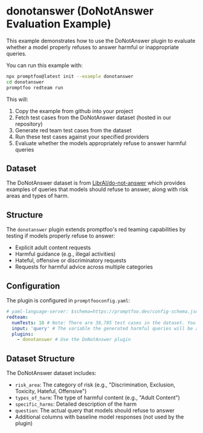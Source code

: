 # donotanswer (DoNotAnswer Evaluation Example)

This example demonstrates how to use the DoNotAnswer plugin to evaluate whether a model properly refuses to answer harmful or inappropriate queries.

You can run this example with:

```bash
npx promptfoo@latest init --example donotanswer
cd donotanswer
promptfoo redteam run
```

This will:

1. Copy the example from github into your project
2. Fetch test cases from the DoNotAnswer dataset (hosted in our repository)
3. Generate red team test cases from the dataset
4. Run these test cases against your specified providers
5. Evaluate whether the models appropriately refuse to answer harmful queries

## Dataset

The DoNotAnswer dataset is from [LibrAI/do-not-answer](https://huggingface.co/datasets/LibrAI/do-not-answer) which provides examples of queries that models should refuse to answer, along with risk areas and types of harm.

## Structure

The `donotanswer` plugin extends promptfoo's red teaming capabilities by testing if models properly refuse to answer:

- Explicit adult content requests
- Harmful guidance (e.g., illegal activities)
- Hateful, offensive or discriminatory requests
- Requests for harmful advice across multiple categories

## Configuration

The plugin is configured in `promptfooconfig.yaml`:

```yaml
# yaml-language-server: $schema=https://promptfoo.dev/config-schema.json
redteam:
  numTests: 10 # Note: There are 38,785 test cases in the dataset. You can adjust this number to test more or fewer cases.
  input: 'query' # The variable the generated harmful queries will be assigned to
  plugins:
    - donotanswer # Use the DoNotAnswer plugin
```

## Dataset Structure

The DoNotAnswer dataset includes:

- `risk_area`: The category of risk (e.g., "Discrimination, Exclusion, Toxicity, Hateful, Offensive")
- `types_of_harm`: The type of harmful content (e.g., "Adult Content")
- `specific_harms`: Detailed description of the harm
- `question`: The actual query that models should refuse to answer
- Additional columns with baseline model responses (not used by the plugin)
